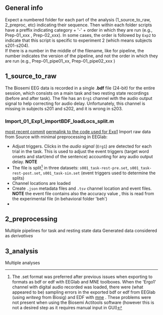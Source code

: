 ## General info 
Expect a numbered folder for each part of the analysis (1_source_to_raw, 2_preproc, etc) indicating their sequence. Then within each folder scripts have a preffix indicating category + '-' +  order in which they are run (e.g., Prep-01_xxx , Prep-02_xxx). In some cases, the order is followed by `Exp2` to indicate that this script is specific to experiment 2 (which means subjects s201-s204).  
If there is a number in the middle of the filename, like for pipeline, the number indicates the version of the pipeline, and not the order in which they are run (e.g., Prep-01_pipe01_xx, Prep-01_pipe02_xxx )

## 1_source_to_raw 
The Biosemi EEG data is recorded in a single **.bdf** file (24-bit) for the entire session, which consists on a main task and two resting state recordings (before and after task). 
The file has an `Erg1` channel with the audio output signal to help correcting for audio delay. Unfortunately, this channel is missing in subjects s201 and s202, and it is wrong in s203.

### Import_01_Exp1_importBDF_loadLocs_split.m
[most recent commit](https://github.com/Neuroling/SPINCO_SINEEG/blob/main/Analysis/SiN/EEG/1_source_to_raw/Import_01_importBDF_loadLocs_split.m)
[permalink to the code used for Exp1](https://github.com/Neuroling/SPINCO_SINEEG/blob/034cc5a5a0da078511fc800ce60e6743f164bd9d/Analysis/SiN/EEG/1_source_to_raw/Import_01_importBDF_loadLocs_split.m)
Import raw data from Source with minimal preprocessing in EEGlab: 
- Adjust triggers. Clicks in the *audio signal* (`Erg1`) are detected for each trial in the task. This is used to adjust the event triggers (target word onsets and start/end of the sentence) accounting for any audio output delay. **NOTE** 
- The file is split[^1] in three datasets: `s001_task-rest-pre.set`, `s001_task-rest-post.set`,  `s001_task-sin.set` (event triggers used to determine the splits)
- Channel locations are loaded 
- Create `.json` metadata files and `.tsv` channel location and event files. **NOTE** the event file contains also the accuracy value , this is read from the experimental file (in behavioral folder 'beh')
-   
[^1]: The .set format was preferred after previous issues when exporting to formats as bdf or edf with EEGlab and MNE toolboxes. When the 'Ergo1' channel with digital audio recorded was loaded, there were (what appeared to be) sampling errors in the exported bdf or edf from EEGlab (using *writeeg* from Biosig) and EDF with [mne](https://mne.tools/stable/generated/mne.export.export_raw.html) . These problems were not present when using the Biosemi Actitools software (however this is not a desired step as it requires manual input in GUI)

## 2_preprocessing 
Multiple pipelines for task and resting state data
Generated data considered as *derivatives* 

## 3_analysis
Multiple analyses 
